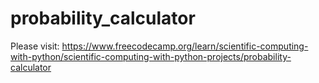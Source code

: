# probability_calculator
Please visit:
https://www.freecodecamp.org/learn/scientific-computing-with-python/scientific-computing-with-python-projects/probability-calculator
